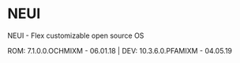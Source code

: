 # NEUI
NEUI - Flex customizable open source OS

ROM: 7.1.0.0.OCHMIXM - 06.01.18 | DEV: 10.3.6.0.PFAMIXM - 04.05.19
